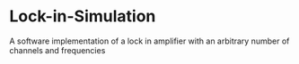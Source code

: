 # Lock-in-Simulation
A software implementation of a lock in amplifier with an arbitrary number of channels and frequencies
